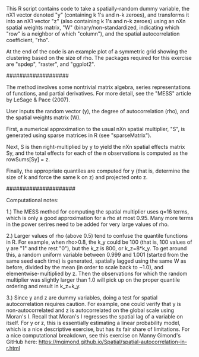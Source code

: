 This R script contains code to take a spatially-random dummy variable, the nX1 vector denoted "y" (containing k 1's and n-k zeroes), and transforms it into an nX1 vector "z" (also containing k 1's and n-k zeroes) using an nXn spatial weights matrix, "W" (binary/non-standardized, indicating which "row" is a neighbor of which "column"), and the spatial autocorrelation coefficient, "rho".

At the end of the code is an example plot of a symmetric grid showing the clustering based on the size of rho. The packages required for this exercise are "spdep", "raster", and "ggplot2".

###################

The method involves some nontrivial matrix algebra, series representations of functions, and partial derivatives. For more detail, see the "MESS" article by LeSage & Pace (2007).

User inputs the random vector (y), the degree of autocorrelation (rho), and the spatial weights matrix (W).

First, a numerical approximation to the usual nXn spatial multiplier, "S", is generated using sparse matrices in R (see "sparseMatrix").

Next, S is then right-multiplied by y to yield the nXn spatial effects matrix Sy, and the total effects for each of the n observations is computed as the rowSums[Sy] = z.

Finally, the appropriate quantiles are computed for y (that is, determine the size of k and force the same k on z) and projected onto z. 

#####################

Computational notes:

1.) The MESS method for computing the spatial multiplier uses q=16 terms, which is only a good approximation for a rho at most 0.95. Many more terms in the power serires need to be added for very large values of rho.

2.) Larger values of rho (above 0.5) tend to confuse the quantile functions in R. For example, when rho>0.8, the k_y could be 100 (that is, 100 values of y are "1" and the rest "0"), but the k_z is 800, or k_z=8*k_y. To get around this, a random uniform variable between 0.999 and 1.001 (started from the same seed each time) is generated, spatially lagged using the same W as before, divided by the mean (in order to scale back to ~1.0), and elementwise-multiplied by z. Then the observations for which the random multiplier was slightly larger than 1.0 will pick up on the proper quantile ordering and result in k_z=k_y.

3.) Since y and z are dummy variables, doing a test for spatial autocorrelation requires caution. For example, one could verify that y is non-autocorrelated and z is autocorrelated on the global scale using Moran's I. Recall that Moran's I regresses the spatial lag of a variable on itself. For y or z, this is essentially estimating a linear probability model, which is a nice descriptive exercise, but has its fair share of limitations. For a nice computational breakdown, see this exercise on Manny Gimond's GitHub here: https://mgimond.github.io/Spatial/spatial-autocorrelation-in-r.html
